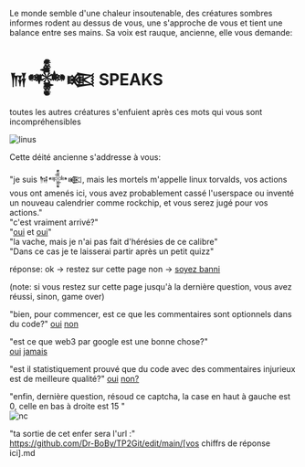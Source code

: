 Le monde semble d'une chaleur insoutenable, des créatures sombres informes rodent au dessus de vous, une s'approche de vous et tient une balance entre ses mains.
Sa voix est rauque, ancienne, elle vous demande:

# 𒀁𒀱𒀩 **SPEAKS**

toutes les autres créatures s'enfuient après ces mots qui vous sont incompréhensibles

![linus](https://i.insider.com/54b9ab56eab8ea140fe0458a?width=799)

Cette déité ancienne s'addresse à vous:

"je suis 𒀁𒀱𒀩, mais les mortels m'appelle linux torvalds, vos actions vous ont amenés ici, vous avez probablement cassé l'userspace ou inventé un nouveau calendrier comme rockchip, et vous serez jugé pour vos actions."   
"c'est vraiment arrivé?"   
"[oui](https://lkml.org/lkml/2012/12/23/75) et [oui](https://git.kernel.org/pub/scm/linux/kernel/git/torvalds/linux.git/commit/?id=f076ef44a44d02ed91543f820c14c2c7dff53716)"   
"la vache, mais je n'ai pas fait d'hérésies de ce calibre"   
"Dans ce cas je te laisserai partir après un petit quizz"   

réponse:
ok -> restez sur cette page
non -> [soyez banni](https://windows93.net)

(note: si vous restez sur cette page jusqu'à la dernière question, vous avez réussi, sinon, game over)

"bien, pour commencer, est ce que les commentaires sont optionnels dans du code?"
[oui](https://windows93.net) [non](lenfe.md)

"est ce que web3 par google est une bonne chose?"   
[oui](https://windows93.net)  [jamais](lenfe.md)

"est il statistiquement prouvé que du code avec des commentaires injurieux est de meilleure qualité?"
[oui](lenfe.md) [non?](https://www.jwz.org/blog/2023/02/code-with-swearing-is-better-code/)

"enfin, dernière question, résoud ce captcha, la case en haut à gauche est 0, celle en bas à droite est 15 "   
![nc](https://media.licdn.com/dms/image/D5622AQHOYslslecC0A/feedshare-shrink_2048_1536/0/1691131690014?e=1697673600&v=beta&t=uy25_rKm62MBwFyC4keIiOkXIIZtG3klkqcjucLXj6c)

"ta sortie de cet enfer sera l'url :"  
https://github.com/Dr-BoBy/TP2Git/edit/main/[vos chiffrs de réponse ici].md
